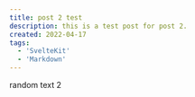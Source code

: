 ```yaml
---
title: post 2 test
description: this is a test post for post 2.
created: 2022-04-17
tags:
  - 'SvelteKit'
  - 'Markdown'
---
```


random text 2